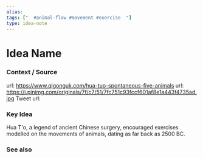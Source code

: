 ```yaml
---
alias: 
tags: ["  #animal-flow #movement #exercise  "]
type: idea-note
---
```

# Idea Name

### Context / Source
url: https://www.qigonguk.com/hua-tuo-spontaneous-five-animals
url: https://i.pinimg.com/originals/7f/c7/51/7fc751c93fccf601af8e1a443f4735ad.jpg
Tweet url: 

### Key Idea
Hua T'o, a legend of ancient Chinese surgery, encouraged exercises modelled on the movements of animals, dating as far back as 2500 BC.

### See also

